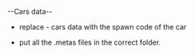 --Cars data--

- replace - cars data with the spawn code of the car

- put all the .metas files in the correct folder.

